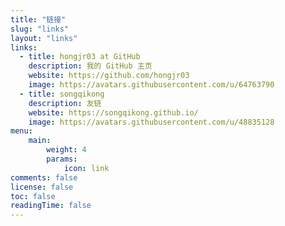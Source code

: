 ```yaml
---
title: "链接"
slug: "links"
layout: "links"
links:
  - title: hongjr03 at GitHub
    description: 我的 GitHub 主页
    website: https://github.com/hongjr03
    image: https://avatars.githubusercontent.com/u/64763790
  - title: songqikong
    description: 友链
    website: https://songqikong.github.io/
    image: https://avatars.githubusercontent.com/u/48835128
menu:
    main: 
        weight: 4
        params:
            icon: link
comments: false
license: false
toc: false
readingTime: false
---
```

